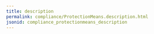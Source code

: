 ```yaml
---
title: description
permalink: compliance/ProtectionMeans.description.html
jsonid: compliance_protectionmeans_description
---
```

